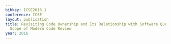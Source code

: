 ```yaml
---
bibkey: ICSE2016_1
conference: ICSE
layout: publication
title: Revisiting Code Ownership and Its Relationship with Software Quality in the
  Scope of Modern Code Review
year: 2016
---
```

